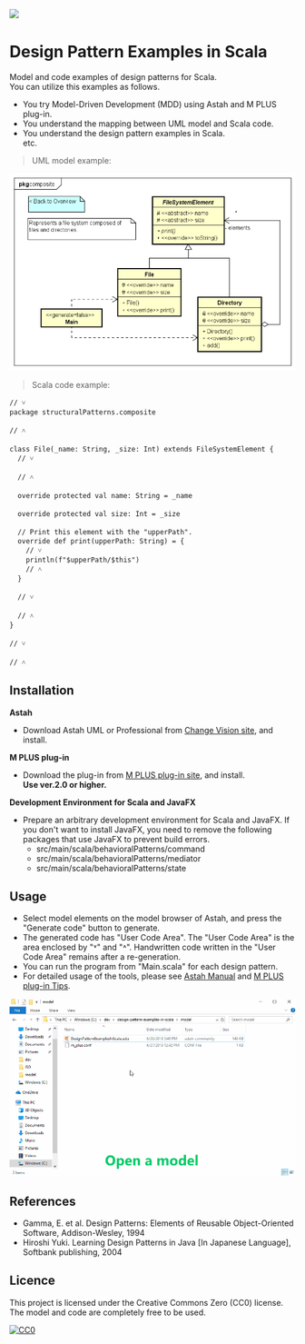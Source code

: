 [<img src="./screenshots/DiagramMap.svg">](https://raw.githubusercontent.com/takaakit/design-pattern-examples-in-scale/master/screenshots/DiagramMap.svg)

Design Pattern Examples in Scala
===

Model and code examples of design patterns for Scala.  
You can utilize this examples as follows.

* You try Model-Driven Development (MDD) using Astah and M PLUS plug-in.
* You understand the mapping between UML model and Scala code.
* You understand the design pattern examples in Scala.  
  etc.

> UML model example:

![](screenshots/CompositePattern.png "Composite Pattern")

> Scala code example:

```scala:File class
// ˅
package structuralPatterns.composite

// ˄

class File(_name: String, _size: Int) extends FileSystemElement {
  // ˅

  // ˄

  override protected val name: String = _name

  override protected val size: Int = _size

  // Print this element with the "upperPath".
  override def print(upperPath: String) = {
    // ˅
    println(f"$upperPath/$this")
    // ˄
  }

  // ˅

  // ˄
}

// ˅

// ˄
```

Installation
------------
**Astah**
* Download Astah UML or Professional from [Change Vision site](http://astah.net/download), and install.  

**M PLUS plug-in**
* Download the plug-in from [M PLUS plug-in site](https://sites.google.com/view/m-plus-plugin/download), and install.  
  **Use ver.2.0 or higher.**

**Development Environment for Scala and JavaFX**
* Prepare an arbitrary development environment for Scala and JavaFX. If you don't want to install JavaFX, you need to remove the following packages that use JavaFX to prevent build errors.
  - src/main/scala/behavioralPatterns/command
  - src/main/scala/behavioralPatterns/mediator
  - src/main/scala/behavioralPatterns/state

Usage
-----
* Select model elements on the model browser of Astah, and press the "Generate code" button to generate.  
* The generated code has "User Code Area". The "User Code Area" is the area enclosed by "˅" and "˄". Handwritten code written in the "User Code Area" remains after a re-generation.
* You can run the program from "Main.scala" for each design pattern.
* For detailed usage of the tools, please see [Astah Manual](http://astah.net/manual) and [M PLUS plug-in Tips](https://sites.google.com/view/m-plus-plugin/tips).

![](screenshots/Usage.gif "Usage")

References
----------
* Gamma, E. et al. Design Patterns: Elements of Reusable Object-Oriented Software, Addison-Wesley, 1994
* Hiroshi Yuki. Learning Design Patterns in Java [In Japanese Language], Softbank publishing, 2004

Licence
-------
This project is licensed under the Creative Commons Zero (CC0) license. The model and code are completely free to be used.

[![CC0](http://i.creativecommons.org/p/zero/1.0/88x31.png "CC0")](http://creativecommons.org/publicdomain/zero/1.0/deed)
